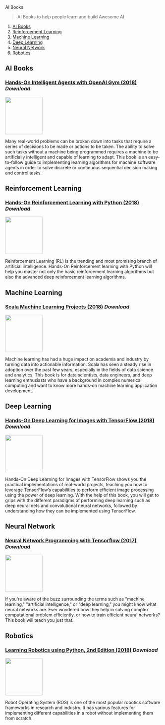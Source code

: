 AI Books

> AI Books to help people learn and build Awesome AI

1. [AI Books](#ai-books)
1. [Reinforcement Learning](#reinforcement-learning)
1. [Machine Learning](#machine-learning)
1. [Deep Learning](#deep-learning)
1. [Neural Network](#neural-network)
1. [Robotics](#robotics)


**AI Books**
---

### [Hands-On Intelligent Agents with OpenAI Gym (2018)](https://drive.google.com/file/d/1s9dJjnKuZJGdJ2svLT5xUDGqFHYp7-Jl/view) *Download*

<img src="https://www.packtpub.com/sites/default/files/B09513.png" width="120px"/>

Many real-world problems can be broken down into tasks that require a series of decisions to be made or actions to be taken. The ability to solve such tasks without a machine being programmed requires a machine to be artificially intelligent and capable of learning to adapt. This book is an easy-to-follow guide to implementing learning algorithms for machine software agents in order to solve discrete or continuous sequential decision making and control tasks.


**Reinforcement Learning**
---

### [Hands-On Reinforcement Learning with Python (2018)](https://drive.google.com/file/d/1wRQJO2rOSiquQQQeQTrsA6sW6Briy46F/view) *Download*

<img src="https://www.packtpub.com/sites/default/files/B09792_Newcover.png" width="120px"/>

Reinforcement Learning (RL) is the trending and most promising branch of artificial intelligence. Hands-On Reinforcement learning with Python will help you master not only the basic reinforcement learning algorithms but also the advanced deep reinforcement learning algorithms.


**Machine Learning**
---

### [Scala Machine Learning Projects (2018)](https://drive.google.com/file/d/1JUiYSaVzE3aMNiJ0ma7UBgT8xAMoIf3M/view) *Download*

<img src="https://www.packtpub.com/sites/default/files/B08452_cover.png" width="120px"/>

Machine learning has had a huge impact on academia and industry by turning data into actionable information. Scala has seen a steady rise in adoption over the past few years, especially in the fields of data science and analytics. This book is for data scientists, data engineers, and deep learning enthusiasts who have a background in complex numerical computing and want to know more hands-on machine learning application development.


**Deep Learning**
---

### [Hands-On Deep Learning for Images with TensorFlow (2018)](https://drive.google.com/file/d/16W5ACwD_a2dnqbSe8OKMp-cWrU1c8w0e/view) *Download*

<img src="https://www.packtpub.com/sites/default/files/B11519.png" width="120px"/>

Hands-On Deep Learning for Images with TensorFlow shows you the practical implementations of real-world projects, teaching you how to leverage TensorFlow’s capabilities to perform efficient image processing using the power of deep learning. With the help of this book, you will get to grips with the different paradigms of performing deep learning such as deep neural nets and convolutional neural networks, followed by understanding how they can be implemented using TensorFlow.


**Neural Network**
---

### [Neural Network Programming with Tensorflow (2017)](https://drive.google.com/file/d/1szm7iegfZqnHG8stWvWYKZUufohegVSr/view) *Download*

<img src="https://www.packtpub.com/sites/default/files/B08018_cover.jpg" width="120px"/>

If you're aware of the buzz surrounding the terms such as "machine learning," "artificial intelligence," or "deep learning," you might know what neural networks are. Ever wondered how they help in solving complex computational problem efficiently, or how to train efficient neural networks? This book will teach you just that.


**Robotics**
---

### [Learning Robotics using Python, 2nd Edition (2018)](https://drive.google.com/file/d/1CcGQClrXd_5KpUyvpP7gsC4Mt-pmk76e/view) *Download*

<img src="https://www.packtpub.com/sites/default/files/B09357.png" width="120px"/>

Robot Operating System (ROS) is one of the most popular robotics software frameworks in research and industry. It has various features for implementing different capabilities in a robot without implementing them from scratch.
